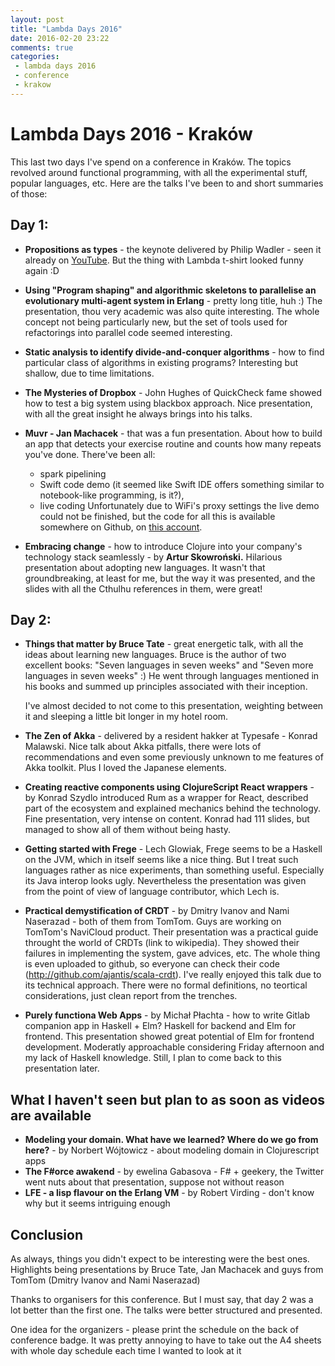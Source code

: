```yaml
---
layout: post
title: "Lambda Days 2016"
date: 2016-02-20 23:22
comments: true
categories: 
 - lambda days 2016
 - conference
 - krakow
---
```


Lambda Days 2016 - Kraków
===

This last two days I've spend on a conference in Kraków. The topics
revolved around functional programming, with all the experimental stuff,
popular languages, etc. Here are the talks I've been to and short summaries of those:

## Day 1:

- **Propositions as types** - the keynote delivered by Philip Wadler - seen it already on [YouTube](https://www.youtube.com/watch?v=IOiZatlZtGU). But the thing with Lambda t-shirt looked funny again :D

- **Using "Program shaping" and algorithmic skeletons to parallelise an evolutionary multi-agent system in Erlang** - pretty long title, huh :) The presentation, thou very academic was also quite interesting. The whole concept not being particularly new, but the set of tools used for refactorings into parallel code seemed interesting.
- **Static analysis to identify divide-and-conquer algorithms** - how to find particular class of algorithms in existing programs? Interesting but shallow, due to time limitations. 

- **The Mysteries of Dropbox** - John Hughes of QuickCheck fame showed how
  to test a big system using blackbox approach. Nice presentation, with
all the great insight he always brings into his talks.

- **Muvr - Jan Machacek** - that was a fun presentation. About how to build an app that detects your exercise routine and counts how many repeats you've done. There've been all:
   - spark pipelining
   - Swift code demo (it seemed like Swift IDE offers something similar to notebook-like programming, is it?), 
   - live coding
Unfortunately due to WiFi's proxy settings the live demo could not be finished, but the code for all this is available somewhere on Github, on [this account](https://github.com/muvr).

- **Embracing change** - how to introduce Clojure into your company's
  technology stack seamlessly - by **Artur Skowroński.**
  Hilarious presentation about adopting new languages. It wasn't that
groundbreaking, at least for me, but the way it was presented, and the
slides with all the Cthulhu references in them, were great! 

## Day 2:

- **Things that matter by Bruce Tate** - great energetic talk, with all the ideas about learning
  new languages. Bruce is the author of two excellent books: "Seven
languages in seven weeks" and "Seven more languages in seven weeks" :)
He went through languages mentioned in his books and summed up
principles associated with their inception.

  I've almost decided to not come to this presentation,
weighting between it and sleeping a little bit longer in my hotel room.

- **The Zen of Akka** - delivered by a resident hakker at Typesafe - Konrad
  Malawski. Nice talk about Akka pitfalls, there were lots of
recommendations and even some previously unknown to me features of Akka
toolkit. Plus I loved the Japanese elements.

- **Creating reactive components using ClojureScript React wrappers** - by
  Konrad Szydlo introduced Rum as a wrapper for React, described part of
the ecosystem and explained mechanics behind the technology. Fine
presentation, very intense on content. Konrad had 111 slides, but
managed to show all of them without being hasty. 

- **Getting started with Frege** - Lech Glowiak, Frege seems to be a Haskell
  on the JVM, which in itself seems like a nice thing. But I treat such
languages rather as nice experiments, than something useful. Especially
its Java interop looks ugly. Nevertheless the presentation was given
from the point of view of language contributor, which Lech is.

- **Practical demystification of CRDT** - by Dmitry Ivanov and Nami
  Naserazad - both of them from TomTom. Guys are working on TomTom's
NaviCloud product. Their presentation was a practical guide throught the
world of CRDTs (link to wikipedia). They showed their failures in
implementing the system, gave advices, etc. The whole thing is even
uploaded to github, so everyone can check their code
(http://github.com/ajantis/scala-crdt). I've really enjoyed this talk
due to its technical approach. There were no formal definitions, no
teortical considerations, just clean report from the trenches.

- **Purely functiona Web Apps** - by Michał Płachta - how to write Gitlab
  companion app in Haskell + Elm? Haskell for backend and Elm for
frontend. This presentation showed great potential of Elm for frontend
development. Moderatly approachable considering Friday afternoon and my
lack of Haskell knowledge. Still, I plan to come back to this
presentation later.


## What I haven't seen but plan to as soon as videos are available

- **Modeling your domain. What have we learned? Where do we go from here?** - by Norbert Wójtowicz - about modeling domain in Clojurescript apps
- **The F#orce awakend** - by ewelina Gabasova - F# + geekery, the Twitter
  went nuts about that presentation, suppose not without reason
- **LFE - a lisp flavour on the Erlang VM** - by Robert Virding - don't know
  why but it seems intriguing enough


## Conclusion

As always, things you didn't expect to be interesting were the best
ones. Highlights being presentations by Bruce Tate, Jan Machacek and guys
from TomTom (Dmitry Ivanov and Nami Naserazad)

Thanks to organisers for this conference. But I must say, that day 2 was a lot better than the first one. The talks were better structured and presented.

One idea for the organizers - please print the schedule on the back of
conference badge. It was pretty annoying to have to take out the A4
sheets with whole day schedule each time I wanted to look at it
